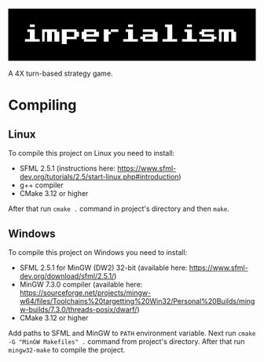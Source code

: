 ![imperialism](title.png)

A 4X turn-based strategy game.

# Compiling
## Linux
To compile this project on Linux you need to install:
- SFML 2.5.1 (instructions here: https://www.sfml-dev.org/tutorials/2.5/start-linux.php#introduction) 
- g++ compiler
- CMake 3.12 or higher

After that run `cmake .` command in project's directory and then `make`.
## Windows
To compile this project on Windows you need to install:
- SFML 2.5.1 for MinGW (DW2) 32-bit (available here: https://www.sfml-dev.org/download/sfml/2.5.1/)
- MinGW 7.3.0 compiler (available here: https://sourceforge.net/projects/mingw-w64/files/Toolchains%20targetting%20Win32/Personal%20Builds/mingw-builds/7.3.0/threads-posix/dwarf/)
- CMake 3.12 or higher

Add paths to SFML and MinGW to `PATH` environment variable. Next run `cmake -G "MinGW Makefiles" .` command from project's directory. After that run `mingw32-make` to compile the project.
